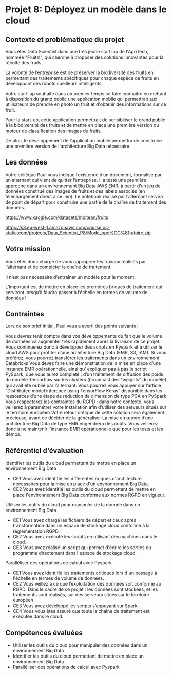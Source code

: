 <h1>Projet 8: Déployez un modèle dans le cloud</h1>

<h2>Contexte et problématique du projet</h2>

Vous êtes Data Scientist dans une très jeune start-up de l'AgriTech, nommée  "Fruits!", qui cherche à proposer des solutions innovantes pour la récolte des fruits.

La volonté de l’entreprise est de préserver la biodiversité des fruits en permettant des traitements spécifiques pour chaque espèce de fruits en développant des robots cueilleurs intelligents.

Votre start-up souhaite dans un premier temps se faire connaître en mettant à disposition du grand public une application mobile qui permettrait aux utilisateurs de prendre en photo un fruit et d'obtenir des informations sur ce fruit.

Pour la start-up, cette application permettrait de sensibiliser le grand public à la biodiversité des fruits et de mettre en place une première version du moteur de classification des images de fruits.

De plus, le développement de l’application mobile permettra de construire une première version de l'architecture Big Data nécessaire.

<h2>Les données</h2>

Votre collègue Paul vous indique l’existence d’un document, formalisé par un alternant qui vient de quitter l’entreprise. Il a testé une première approche dans un environnement Big Data AWS EMR, à partir d’un jeu de données constitué des images de fruits et des labels associés (en téléchargement direct à ce lien). Le notebook réalisé par l’alternant servira de point de départ pour construire une partie de la chaîne de traitement des données.

https://www.kaggle.com/datasets/moltean/fruits

https://s3.eu-west-1.amazonaws.com/course.oc-static.com/projects/Data_Scientist_P8/Mode_ope%CC%81ratoire.zip

<h2>Votre mission</h2>

Vous êtes donc chargé de vous approprier les travaux réalisés par l’alternant et de compléter la chaîne de traitement.

Il n’est pas nécessaire d’entraîner un modèle pour le moment.

L’important est de mettre en place les premières briques de traitement qui serviront lorsqu’il faudra passer à l’échelle en termes de volume de données !

<h2>Contraintes</h2>

Lors de son brief initial, Paul vous a averti des points suivants :

Vous devrez tenir compte dans vos développements du fait que le volume de données va augmenter très rapidement après la livraison de ce projet. Vous continuerez donc à développer des scripts en Pyspark et à utiliser le cloud AWS pour profiter d’une architecture Big Data (EMR, S3, IAM). Si vous préférez, vous pourrez transférer les traitements dans un environnement Databricks
Vous devez faire une démonstration de la mise en place d’une instance EMR opérationnelle, ainsi qu’ expliquer pas à pas le script PySpark, que vous aurez complété : 
d’un traitement de diffusion des poids du modèle Tensorflow sur les clusters (broadcast des “weights” du modèle) qui avait été oublié par l’alternant. Vous pourrez vous appuyer sur l’article “Distributed model inference using TensorFlow Keras” disponible dans les ressources
d’une étape de réduction de dimension de type PCA en PySpark 
Vous respecterez les contraintes du RGPD : dans notre contexte, vous veillerez à paramétrer votre installation afin d’utiliser des serveurs situés sur le territoire européen 
Votre retour critique de cette solution sera également précieuse, avant de décider de la généraliser
La mise en œuvre d’une architecture Big Data de type EMR engendrera des coûts. Vous veillerez donc à ne maintenir l’instance EMR opérationnelle que pour les tests et les démos.

<h2>Référentiel d'évaluation</h2>

Identifier les outils du cloud permettant de mettre en place un environnement Big Data

- CE1 Vous avez identifié les différentes briques d'architecture nécessaires pour la mise en place d'un environnement Big Data.
- CE2 Vous avez identifié les outils du cloud permettant de mettre en place l'environnement Big Data conforme aux normes RGPD en vigueur. 

Utiliser les outils du cloud pour manipuler de la donnée dans un environnement Big Data

- CE1 Vous avez chargé les fichiers de départ et ceux après transformation dans un espace de stockage cloud conforme à la réglementation RGPD.
- CE2 Vous avez exécuté les scripts en utilisant des machines dans le cloud.
- CE3 Vous avez réalisé un script qui permet d'écrire les sorties du programme directement dans l'espace de stockage cloud.

Paralléliser des opérations de calcul avec Pyspark

- CE1 Vous avez identifié les traitements critiques lors d'un passage à l'échelle en termes de volume de données.
- CE2 Vous veillez à ce que l’exploitation des données soit conforme au RGPD. Dans le cadre de ce projet : 
les données sont stockées, et les traitements sont réalisés, sur des serveurs situés sur le territoire européen
- CE3 Vous avez développé les scripts s’appuyant sur Spark.
- CE4 Vous vous êtes assuré que toute la chaîne de traitement est exécutée dans le cloud.

<h2>Compétences évaluées</h2>

- Utiliser les outils du cloud pour manipuler des données dans un environnement Big Data
- Identifier les outils du cloud permettant de mettre en place un environnement Big Data
- Paralléliser des opérations de calcul avec Pyspark